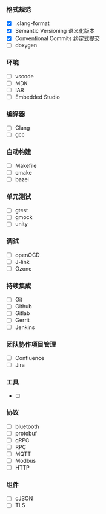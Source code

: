 ### 格式规范

- [x] .clang-format
- [x] Semantic Versioning 语义化版本
- [x] Conventional Commits 约定式提交
- [ ] doxygen

### 环境

- [ ] vscode
- [ ] MDK
- [ ] IAR
- [ ] Embedded Studio

### 编译器

- [ ] Clang
- [ ] gcc

### 自动构建

- [ ] Makefile  
- [ ] cmake
- [ ] bazel

### 单元测试

- [ ] gtest
- [ ] gmock
- [ ] unity

### 调试

- [ ] openOCD
- [ ] J-link
- [ ] Ozone

### 持续集成

- [ ] Git
- [ ] Github
- [ ] Gitlab
- [ ] Gerrit
- [ ] Jenkins

### 团队协作项目管理

- [ ] Confluence
- [ ] Jira

### 工具

- [ ] 

### 协议

- [ ] bluetooth
- [ ] protobuf
- [ ] gRPC
- [ ] RPC
- [ ] MQTT
- [ ] Modbus
- [ ] HTTP

### 组件

- [ ] cJSON
- [ ] TLS